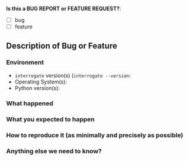 **Is this a BUG REPORT or FEATURE REQUEST?**:

* [ ] bug
* [ ] feature

## Description of Bug or Feature

<!-- DELETE THIS SECTION IF THIS IS A FEATURE -->
### Environment
<!-- Please include if you've confirmed one version of something works while another one does not -->
- `interrogate` version(s) (`interrogate --version`:
- Operating System(s):
- Python version(s):

### What happened

### What you expected to happen

### How to reproduce it (as minimally and precisely as possible)

### Anything else we need to know?
